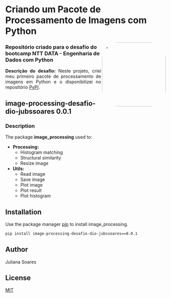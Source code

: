 <h1>Criando um Pacote de Processamento de Imagens com Python</h1>

<img align="right" height="200" style="border-radius:50px;" src="https://assets.dio.me/E5KMSxmK8QAcAO9SDazfzGNWHnaMzQE-Xi_V8lxXX9I/f:webp/h:120/q:80/L3RyYWNrcy8yYTNhMmQyYi03ZGU3LTQ1N2MtYjRkZi1kY2QzMjdlYWU5ZWIucG5n">

<h3>Repositório criado para o desafio do bootcamp NTT DATA - Engenharia de Dados com Python</h3>

<p align="justify">
  <b>Descrição do desafio:</b> Neste projeto, criei meu primeiro pacote de processamento de imagens em Python e o disponibilizei no repositório <a href="https://pypi.org/project/image-processing-desafio-dio-jubssoares/0.0.1/" target="_blank">PyPI</a>.
</p>

## image-processing-desafio-dio-jubssoares 0.0.1

### Description

<p>
    The package <strong>image_processing</strong> used to:
    <ul>
        <li><strong>Processing:</strong>
            <ul>
                <li>Histogram matching</li>
                <li>Structural similarity</li>
                <li>Resize image</li>
            </ul>
        </li>
        <li><strong>Utils:</strong>
            <ul>
                <li>Read image</li>
                <li>Save image</li>
                <li>Plot image</li>
                <li>Plot result</li>
                <li>Plot histogram</li>
            </ul>
        </li>
    </ul>
</p>


## Installation

Use the package manager [pip](https://pip.pypa.io/en/stable/) to install image_processing.

```bash
pip install image-processing-desafio-dio-jubssoares==0.0.1
```

## Author
Juliana Soares

## License
[MIT](https://choosealicense.com/licenses/mit/)
